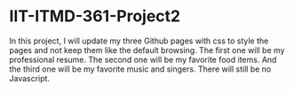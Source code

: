 # IIT-ITMD-361-Project2
In this project, I will update my three Github pages with css to style the pages and not keep them like the default browsing. The first one will be my professional resume. The second one will be my favorite food items. And the third one will be my favorite music and singers. There will still be no Javascript.
